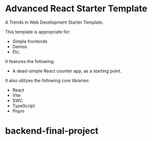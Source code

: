 # Advanced React Starter Template

A Trends in Web Development Starter Template.

This template is appropriate for:

-   Simple frontends
-   Demos
-   Etc.

It features the following:

-   A dead-simple React counter app, as a starting point.

It also utilizes the following core libraries:

-   React
-   Vite
-   SWC
-   TypeScript
-   Pnpm
# backend-final-project
